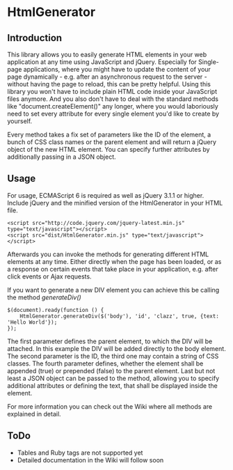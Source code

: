 # HtmlGenerator

## Introduction
This library allows you to easily generate HTML elements in your web application at any time using JavaScript and jQuery.
Especially for Single-page applications, where you might have to update the content of your page dynamically - e.g. after an asynchronous request to the server - without having the page to reload, this can be pretty helpful. Using this library you won't have to include plain HTML code inside your JavaScript files anymore. And you also don't have to deal with the standard methods like "document.createElement()" any longer, where you would laboriously need to set every attribute for every single element you'd like to create by yourself. 

Every method takes a fix set of parameters like the ID of the element, a bunch of CSS class names or the parent element and will return a jQuery object of the new HTML element. You can specify further attributes by additionally passing in a JSON object.

## Usage
For usage, ECMAScript 6 is required as well as jQuery 3.1.1 or higher.
Include jQuery and the minified version of the HtmlGenerator in your HTML file.

```
<script src="http://code.jquery.com/jquery-latest.min.js"  type="text/javascript"></script>
<script src="dist/HtmlGenerator.min.js" type="text/javascript"></script>
```

Afterwards you can invoke the methods for generating different HTML elements at any time. Either directly when the page has been loaded, or as a response on certain events that take place in your application, e.g. after click events or Ajax requests.

If you want to generate a new DIV element you can achieve this be calling the method *generateDiv()* 

```
$(document).ready(function () {
    HtmlGenerator.generateDiv($('body'), 'id', 'clazz', true, {text: 'Hello World'});
});
```    

The first parameter defines the parent element, to which the DIV will be attached. In this example the DIV will be added directly to the body element. The second parameter is the ID, the third one may contain a string of CSS classes. The fourth parameter defines, whether the element shall be appended (true) or prepended (false) to the parent element. Last but not least a JSON object can be passed to the method, allowing you to specify additional attributes or defining the text, that shall be displayed inside the element.

For more information you can check out the Wiki where all methods are explained in detail.

## ToDo
- Tables and Ruby tags are not supported yet
- Detailed documentation in the Wiki will follow soon 
